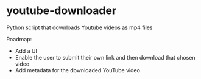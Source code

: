# youtube-downloader
Python script that downloads Youtube videos as mp4 files

Roadmap:
- Add a UI
- Enable the user to submit their own link and then download that chosen video
- Add metadata for the downloaded YouTube video
